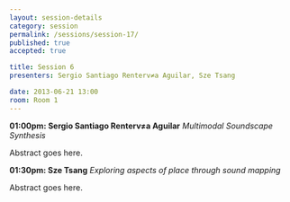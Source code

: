 ```yaml
---
layout: session-details
category: session
permalink: /sessions/session-17/
published: true
accepted: true

title: Session 6
presenters: Sergio Santiago Renterv≠a Aguilar, Sze Tsang

date: 2013-06-21 13:00
room: Room 1
---
```


**01:00pm: Sergio Santiago Renterv≠a Aguilar**
_Multimodal Soundscape Synthesis_

Abstract goes here.

**01:30pm: Sze Tsang**
_Exploring aspects of place through sound mapping_

Abstract goes here.
